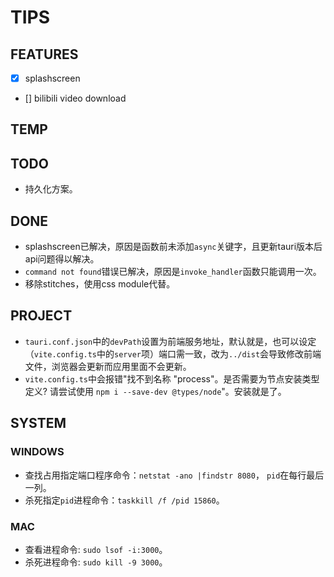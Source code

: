 # TIPS

## FEATURES

- [x] splashscreen
- [] bilibili video download

## TEMP

## TODO

- 持久化方案。

## DONE

- splashscreen已解决，原因是函数前未添加`async`关键字，且更新tauri版本后api问题得以解决。
- `command not found`错误已解决，原因是`invoke_handler`函数只能调用一次。
- 移除stitches，使用css module代替。

## PROJECT

- `tauri.conf.json`中的`devPath`设置为前端服务地址，默认就是，也可以设定（`vite.config.ts`中的`server`项）端口需一致，改为`../dist`会导致修改前端文件，浏览器会更新而应用里面不会更新。
- `vite.config.ts`中会报错"找不到名称 "process"。是否需要为节点安装类型定义? 请尝试使用 `npm i --save-dev @types/node`"。安装就是了。

## SYSTEM

### WINDOWS

- 查找占用指定端口程序命令：`netstat -ano |findstr 8080`， `pid`在每行最后一列。
- 杀死指定`pid`进程命令：`taskkill /f /pid 15860`。

### MAC

- 查看进程命令: `sudo lsof -i:3000`。
- 杀死进程命令: `sudo kill -9 3000`。

